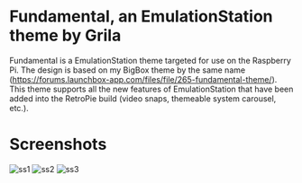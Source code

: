 # Fundamental, an EmulationStation theme by Grila
Fundamental is a EmulationStation theme targeted for use on the Raspberry Pi. The design is based on my BigBox theme by the same name (https://forums.launchbox-app.com/files/file/265-fundamental-theme/). This theme supports all the new features of EmulationStation that have been added into the RetroPie build (video snaps, themeable system carousel, etc.).
# Screenshots
![ss1](http://griladesign.com/fundamental/1.png)
![ss2](http://griladesign.com/fundamental/2.png)
![ss3](http://griladesign.com/fundamental/3.png)
